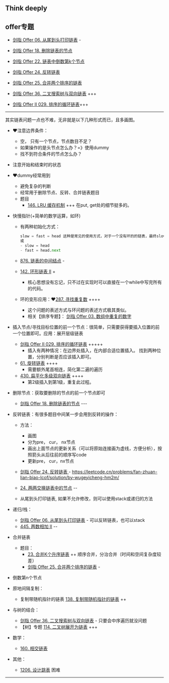 ## Think deeply

## offer专题

- [剑指 Offer 06. 从尾到头打印链表](https://leetcode-cn.com/problems/cong-wei-dao-tou-da-yin-lian-biao-lcof/) -

- [剑指 Offer 18. 删除链表的节点](https://leetcode-cn.com/problems/shan-chu-lian-biao-de-jie-dian-lcof/)

- [剑指 Offer 22. 链表中倒数第k个节点](https://leetcode-cn.com/problems/lian-biao-zhong-dao-shu-di-kge-jie-dian-lcof/)

- [剑指 Offer 24. 反转链表](https://leetcode-cn.com/problems/fan-zhuan-lian-biao-lcof/)

- [剑指 Offer 25. 合并两个排序的链表](https://leetcode-cn.com/problems/he-bing-liang-ge-pai-xu-de-lian-biao-lcof/)

- [剑指 Offer 36. 二叉搜索树与双向链表](https://leetcode-cn.com/problems/er-cha-sou-suo-shu-yu-shuang-xiang-lian-biao-lcof/) +++

- [剑指 Offer II 029. 排序的循环链表](https://leetcode-cn.com/problems/4ueAj6/)+++

  

------

其实链表问题一点也不难，无非就是以下几种形式而已，且多画图。

- :heart:注意边界条件：

  - 空， 只有一个节点，节点数目不足？
  - 如果操作的是头节点怎么办？=》使用dummy
  - 找不到符合条件的节点怎么办？

- 注意开始和结束时的状态

- :heart:dummy经常用到

  - 避免复杂的判断
  - 经常用于删除节点、反转、合并链表题目
  - 题目
    - [146. LRU 缓存机制](https://leetcode-cn.com/problems/lru-cache/) +++  在put, get处的细节挺多的。

- 快慢指针(+简单的数学运算，如环)

  - 有两种初始化方式：

    ```python
    slow = fast = head 这种是常见的使用方式，对于一个没有环的的链表，最终slow停止在中间（奇数个节点）或者中间靠后（偶数个节点）的位置
    或
    - slow = head
    - fast = head.next
    ```

  - [876. 链表的中间结点](https://leetcode-cn.com/problems/middle-of-the-linked-list/) -

  - [142. 环形链表 II](https://leetcode-cn.com/problems/linked-list-cycle-ii/) +

    - 核心思想没有忘记，只不过在实现时可以直接在一个while中写完所有的代码。

  - 环的变形应用：:heart:[287. 寻找重复数](https://leetcode-cn.com/problems/find-the-duplicate-number/) ++++

    - 这个问题的表述方式与环问题的表述方式极其类似。
    - 相关【排序专题】： [剑指 Offer 03. 数组中重复的数字](https://leetcode.cn/problems/shu-zu-zhong-zhong-fu-de-shu-zi-lcof/)

- 插入节点/寻找目标位置的前一个节点：很简单，只需要获得要插入位置的前一个位置即可。应用：展开层级链表

  - [剑指 Offer II 029. 排序的循环链表](https://leetcode-cn.com/problems/4ueAj6/) +++++
    - 插入有两种情况：在边界处插入，在内部合适位置插入。 找到两种位置，分别判断是否应该插入即可。
  - [61. 旋转链表](https://leetcode-cn.com/problems/rotate-list/) ++++  
    - 需要额外尾首相连，简化第二遍的遍历
  - [430. 扁平化多级双向链表](https://leetcode-cn.com/problems/flatten-a-multilevel-doubly-linked-list/) ++++
    - 第2级插入到第1级，重复此过程。 

- 删除节点：获取要删除的节点的前一个节点即可

  - [剑指 Offer 18. 删除链表的节点](https://leetcode-cn.com/problems/shan-chu-lian-biao-de-jie-dian-lcof/) ---

- 反转链表：有很多题目中间某一步会用到反转的操作：

  - 方法：
    - 画图
    - 分为pre， cur， nx节点
    - 画出上面节点的更新关系（可以将原始连接画为虚线，方便分析），按照箭头从后往前的顺序写code
    - 更新pre， cur，nx节点

  - [剑指 Offer 24. 反转链表 ](https://leetcode-cn.com/problems/fan-zhuan-lian-biao-lcof/)  -            https://leetcode.cn/problems/fan-zhuan-lian-biao-lcof/solution/by-wugeyicheng-hm2m/
  - [24. 两两交换链表中的节点](https://leetcode-cn.com/problems/swap-nodes-in-pairs/) --
  - 从尾到头打印链表, 如果不允许修改，则可以使用stack或递归的方法

- 递归/栈：

  - [剑指 Offer 06. 从尾到头打印链表](https://leetcode-cn.com/problems/cong-wei-dao-tou-da-yin-lian-biao-lcof/) - 可以反转链表，也可以stack
  - [445. 两数相加 II](https://leetcode-cn.com/problems/add-two-numbers-ii/) --

- 合并链表

  - 题目：
    - [23. 合并K个升序链表](https://leetcode-cn.com/problems/merge-k-sorted-lists/) ++ 顺序合并，分治合并（时间和空间复杂度较差）
    - [剑指 Offer 25. 合并两个排序的链表](https://leetcode-cn.com/problems/he-bing-liang-ge-pai-xu-de-lian-biao-lcof/) -

- 倒数第n个节点

- 原地间隔复制：

  - 复制带随机指针的链表 [138. 复制带随机指针的链表](https://leetcode-cn.com/problems/copy-list-with-random-pointer/) ++

- 与树的结合：

  - [剑指 Offer 36. 二叉搜索树与双向链表](https://leetcode-cn.com/problems/er-cha-sou-suo-shu-yu-shuang-xiang-lian-biao-lcof/)   -  只要会中序遍历就没问题
  -  【树】专题 [114. 二叉树展开为链表](https://leetcode.cn/problems/flatten-binary-tree-to-linked-list/) +++

- 数学：

  -  [160. 相交链表](https://leetcode-cn.com/problems/intersection-of-two-linked-lists/) 

- 其他：

  - [1206. 设计跳表](https://leetcode-cn.com/problems/design-skiplist/)  困难



------

